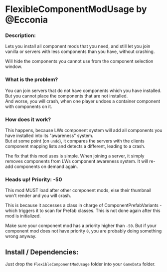 # FlexibleComponentModUsage by @Ecconia

### Description:

Lets you install all component mods that you need, and still let you join vanilla or servers with less components than you have, without crashing.

Will hide the components you cannot use from the component selection window.

### What is the problem?

You can join servers that do not have components which you have installed.\
But you cannot place the components that are not installed.\
And worse, you will crash, when one player undoes a container component with components on it.

### How does it work?

This happens, because LWs component system will add all components you have installed into its "awareness" system.\
But at some point (on `undo`), it compares the servers with the clients component mapping lists and detects a different, leading to a crash.

The fix that this mod uses is simple. When joining a server, it simply removes components from LWs component awareness system. It will re-add components on demand again.

### Heads up! Priority: -50

This mod MUST load after other component mods, else their thumbnail won't render and you will crash.

This is because it accesses a class in charge of ComponentPrefabVariants - which triggers it to scan for Prefab classes. This is not done again after this mod is initialized.

Make sure your component mod has a priority higher than `-50`. But if your component mod does not have priority `0`, you are probably doing something wrong anyway.

## Install / Dependencies:

Just drop the `FlexibleComponentModUsage` folder into your `GameData` folder.
